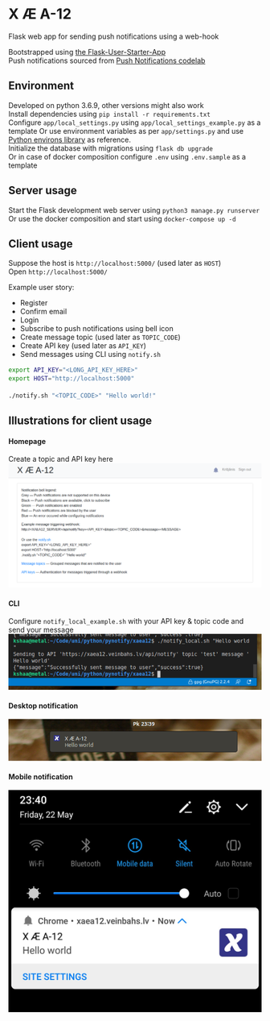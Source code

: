 # X Æ A-12
Flask web app for sending push notifications using a web-hook  

Bootstrapped using [the Flask-User-Starter-App](https://github.com/lingthio/Flask-User-starter-app/)  
Push notifications sourced from [Push Notifications codelab](https://github.com/GoogleChrome/push-notifications)  

## Environment
Developed on python 3.6.9, other versions might also work  
Install dependencies using `pip install -r requirements.txt`  
Configure `app/local_settings.py` using `app/local_settings_example.py` as a template
Or use environment variables as per `app/settings.py` and use [Python environs library](https://pypi.org/project/environs/) as reference.  
Initialize the database with migrations using `flask db upgrade`  
Or in case of docker composition configure `.env` using `.env.sample` as a template

## Server usage
Start the Flask development web server using `python3 manage.py runserver`  
Or use the docker composition and start using `docker-compose up -d`  

## Client usage
Suppose the host is `http://localhost:5000/` (used later as `HOST`)  
Open `http://localhost:5000/`  

Example user story:  
- Register
- Confirm email
- Login
- Subscribe to push notifications using bell icon
- Create message topic (used later as `TOPIC_CODE`)
- Create API key (used later as `API_KEY`)
- Send messages using CLI using `notify.sh`

```bash
export API_KEY="<LONG_API_KEY_HERE>"
export HOST="http://localhost:5000"

./notify.sh "<TOPIC_CODE>" "Hello world!"
```

## Illustrations for client usage
#### Homepage
Create a topic and API key here  
![Homepage](./00_info.png)  

#### CLI
Configure `notify_local_example.sh` with your API key & topic code and send your message  
![Send notification from CLI](./01_info.png)  

#### Desktop notification
![Desktop notification](./02_info.png)

#### Mobile notification
![Mobile notification](./03_info.jpeg)  